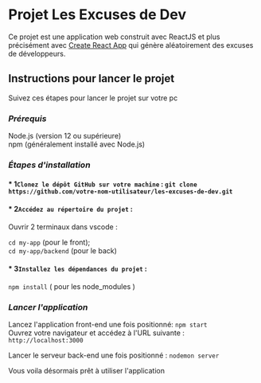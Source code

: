 # Projet Les Excuses de Dev

Ce projet est une application web construit avec ReactJS et plus précisément avec [Create React App](https://github.com/facebook/create-react-app) qui génère aléatoirement des excuses de développeurs.

## Instructions pour lancer le projet

Suivez ces étapes pour lancer le projet sur votre pc 

### *Prérequis*

Node.js (version 12 ou supérieure)  
npm (généralement installé avec Node.js)

### *Étapes d'installation*

#### * 1`Clonez le dépôt GitHub sur votre machine` : ```git clone https://github.com/votre-nom-utilisateur/les-excuses-de-dev.git```

#### * 2`Accédez au répertoire du projet` :

Ouvrir 2 terminaux dans vscode :

```cd my-app``` (pour le front);  
```cd my-app/backend``` (pour le back)

#### * 3`Installez les dépendances du projet` :

```npm install``` ( pour les node_modules )

### *Lancer l'application*

Lancez l'application front-end une fois positionné: `npm start`  
Ouvrez votre navigateur et accédez à l'URL suivante : `http://localhost:3000`

Lancer le serveur back-end une fois positionné : `nodemon server`

Vous voila désormais prêt à utiliser l'application

